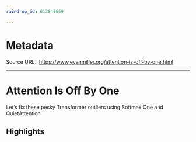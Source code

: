 ```yaml
---
raindrop_id: 613840669

---
```


# Metadata
Source URL:: https://www.evanmiller.org/attention-is-off-by-one.html


---
# Attention Is Off By One

Let’s fix these pesky Transformer outliers using Softmax One and QuietAttention.

## Highlights
